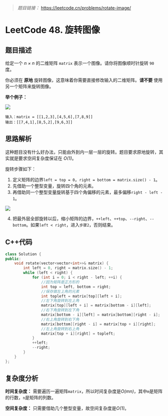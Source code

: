 > *题目链接：* https://leetcode.cn/problems/rotate-image/

# LeetCode 48. 旋转图像

## 题目描述

给定一个 *n × n* 的二维矩阵 `matrix` 表示一个图像。请你将图像顺时针旋转 `90` 度。

你必须在 **原地** 旋转图像，这意味着你需要直接修改输入的二维矩阵。**请不要** 使用另一个矩阵来旋转图像。

**举个例子：**

![](https://gitee.com/ldtech007/picture/raw/master/pic/lc-0048-01.png)

```
输入：matrix = [[1,2,3],[4,5,6],[7,8,9]]
输出：[[7,4,1],[8,5,2],[9,6,3]]
```

## 思路解析

这种题目没有什么好办法，只能由外到内一层一层的旋转。题目要求原地旋转，其实就是要求空间复杂度保证在 *O(1)*。

旋转步骤如下：

1. 定义矩阵的边界`left = top = 0`，`right = bottom = matrix.size() - 1`。
2. 先借助一个整型变量，旋转四个角的元素。
3. 再借助同一个整型变量旋转基于四个角偏移的元素，最多偏移`right - left - 1`。

![](https://gitee.com/ldtech007/picture/raw/master/pic/lc-0048-02.png)

4. 把最外层全部旋转以后，缩小矩阵的边界，`++left`、`++top`、`--right`、`--bottom`。如果`left < right`，进入`步骤2`，否则结束。

## C++代码

```cpp
class Solution {
public:
    void rotate(vector<vector<int>>& matrix) {
        int left = 0, right = matrix.size() - 1;
        while (left < right) {
            for (int i = 0; i < right - left; ++i) {
                //因为矩阵是正方形的
                int top = left, bottom = right;
                //保存做左上角的元素
                int topleft = matrix[top][left + i];
                //左下角旋转到左上角
                matrix[top][left + i] = matrix[bottom - i][left];
                //右下角旋转到左下角
                matrix[bottom - i][left] = matrix[bottom][right - i];
                //右上角旋转到右下角
                matrix[bottom][right - i] = matrix[top + i][right];
                //左上角旋转到右上角
                matrix[top + i][right] = topleft;
            }
            ++left;
            --right;
        }
    }
};
```

## 复杂度分析

**时间复杂度：** 需要遍历一遍矩阵`matrix`，所以时间复杂度是*O(mn)*，其中`m`是矩阵的行数，`n`是矩阵的列数。

**空间复杂度：** 只需要借助几个整型变量，故空间复杂度是*O(1)*。
